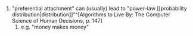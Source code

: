 1. "preferential attachment" can (usually) lead to "power-law [[probability distribution|distribution]]"^[Algorithms to Live By: The Computer Science of Human Decisions, p. 147]
	1. e.g. "money makes money"